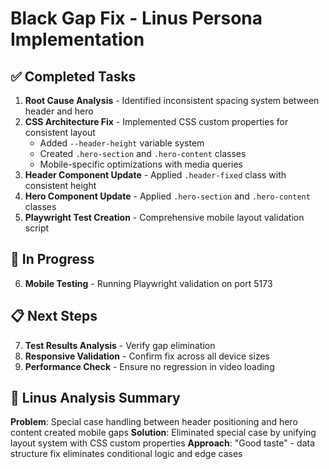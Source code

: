 # Black Gap Fix - Linus Persona Implementation

## ✅ Completed Tasks

1. **Root Cause Analysis** - Identified inconsistent spacing system between header and hero
2. **CSS Architecture Fix** - Implemented CSS custom properties for consistent layout
   - Added `--header-height` variable system
   - Created `.hero-section` and `.hero-content` classes
   - Mobile-specific optimizations with media queries
3. **Header Component Update** - Applied `.header-fixed` class with consistent height
4. **Hero Component Update** - Applied `.hero-section` and `.hero-content` classes
5. **Playwright Test Creation** - Comprehensive mobile layout validation script

## 🔄 In Progress

6. **Mobile Testing** - Running Playwright validation on port 5173

## 📋 Next Steps

7. **Test Results Analysis** - Verify gap elimination
8. **Responsive Validation** - Confirm fix across all device sizes
9. **Performance Check** - Ensure no regression in video loading

## 🎯 Linus Analysis Summary

**Problem**: Special case handling between header positioning and hero content created mobile gaps
**Solution**: Eliminated special case by unifying layout system with CSS custom properties
**Approach**: "Good taste" - data structure fix eliminates conditional logic and edge cases